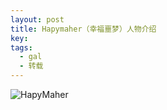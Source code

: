 ```yaml
---
layout: post
title: Hapymaher（幸福噩梦）人物介绍
key: 
tags: 
  - gal
  - 转载
---
```


![HapyMaher](/2018-08-03-galgame-hapymaher.png)